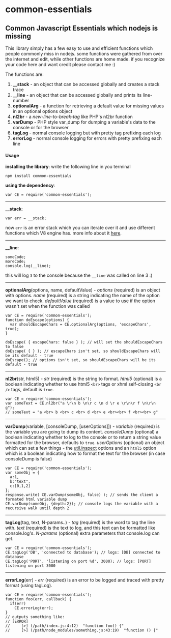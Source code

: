 # common-essentials
## Common Javascript Essentials which nodejs is missing
This library simply has a few easy to use and efficient functions which people commonly miss in nodejs. some functions were gathered from over the internet and edit, while other functions are home made. if you recognize your code here and want credit please contact me :)

The functions are:

1. **__stack** - an object that can be accessed globally and creates a stack trace
2. **__line** - an object that can be accessed globally and prints its line-number
3. **optionalArg** - a function for retrieving a default value for missing values in an optional options object
4. **nl2br** - a *new-line*-to-*break-tag* like PHP's nl2br function
5. **varDump** - PHP style var_dump for dumping a variable's data to the console or for the browser
6. **tagLog** - normal console logging but with pretty tag prefixing each log
6. **errorLog** - normal console logging for errors with pretty prefixing each line

#### Usage
**installing the library**: write the following line in you terminal
```
npm install common-essentials
```
**using the dependency**:
```
var CE = require('common-essentials');
```

---
**__stack**:
```
var err = __stack;
```
now `err` is an error stack which you can iterate over it and use different functions which V8 engine has. more info about it [here](https://code.google.com/p/v8-wiki/wiki/JavaScriptStackTraceApi).

---
**__line**:
```
someCode;
moreCode;
console.log(__line);
```
this will log `3` to the console because the `__line` was called on line 3 :)

---
**optionalArg**(options, name, defaultValue) - *options* (required) is an object with options. *name* (required) is a string indicating the name of the option we want to check. *defaultValue* (required) is a value to use if the option wasn't set when the function was called
```
var CE = require('common-essentials');
function doEscape(options) {
  var shouldEscapeChars = CE.optionalArg(options, 'escapeChars', true);
}

doEscape( { escapeChars: false } ); // will set the shouldEscapeChars to false
doEscape( { } ); // escapeChars isn't set, so shouldEscapeChars will be its default - true
doEscape(); // options isn't set, so shouldEscapeChars will be its default - true
```

---
**nl2br**(str, html5) - *str* (required) is the string to format. *html5* (optional) is a boolean indicating whether to use html5 `<br>` tags or xhml self-closing `<br />` tags, default is `true`.
```
var CE = require('common-essentials');
var someText = CE.nl2br("a \r\n b \n\r c \n d \r e \r\n\r f \n\r\n g");
// someText = "a <br> b <br> c <br> d <br> e <br><br> f <br><br> g"
```

---
**varDump**(variable, [consoleDump, [userOptions]]) - *variable* (required) is the variable you are going to dump its content. *consoleDump* (optional) a boolean indicating whether to log to the console or to return a string value formatted for the browser, defaults to `true`. *userOptions* (optional) an object which can set a few things - the [util.inspect](http://nodejs.org/api/util.html#util_util_inspect_object_options) options and an `html5` option which is a boolean indicating how to format the text for the browser (in case consoleDump is false)
```
var CE = require('common-essentials');
var someObj = {
  a:1,
  b:"text",
  c:[0,1,2]
};
response.write( CE.varDump(someObj, false) ); // sends the client a formated html variable dump
CE.varDump(someObj, {depth:2}); // console logs the variable with a recursive walk until depth 2
```

---
**tagLog**(tag, text, N-params..) - *tag* (required) is the word to tag the line with. *text* (required) is the text to log, and this text can be formatted like console.log's. *N-params* (optional) extra parameters that console.log can get.
```
var CE = require('common-essentials');
CE.tagLog('DB', 'connected to database'); // logs: [DB] connected to database
CE.tagLog('PORT', 'listening on port %d', 3000); // logs: [PORT] listening on port 3000
```

---
**errorLog**(err) - *err* (required) is an error to be logged and traced with pretty format (using tagLog).
```
var CE = require('common-essentials');
function foo(err, callback) {
  if(err)
    CE.errorLog(err);
}
// outputs something like:
// [ERROR]
//     [>] (/path/index.js:4:12)  "function foo() {"
//     [>] (/path/node_modules/something.js:43:19)  "function () {"
```
